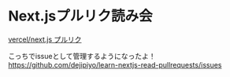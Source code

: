 # Next.jsプルリク読み会
[vercel/next.js プルリク](https://github.com/vercel/next.js/pulls?q=is%3Apr+is%3Amerged)

こっちでissueとして管理するようになったよ！
https://github.com/dejipiyo/learn-nextjs-read-pullrequests/issues